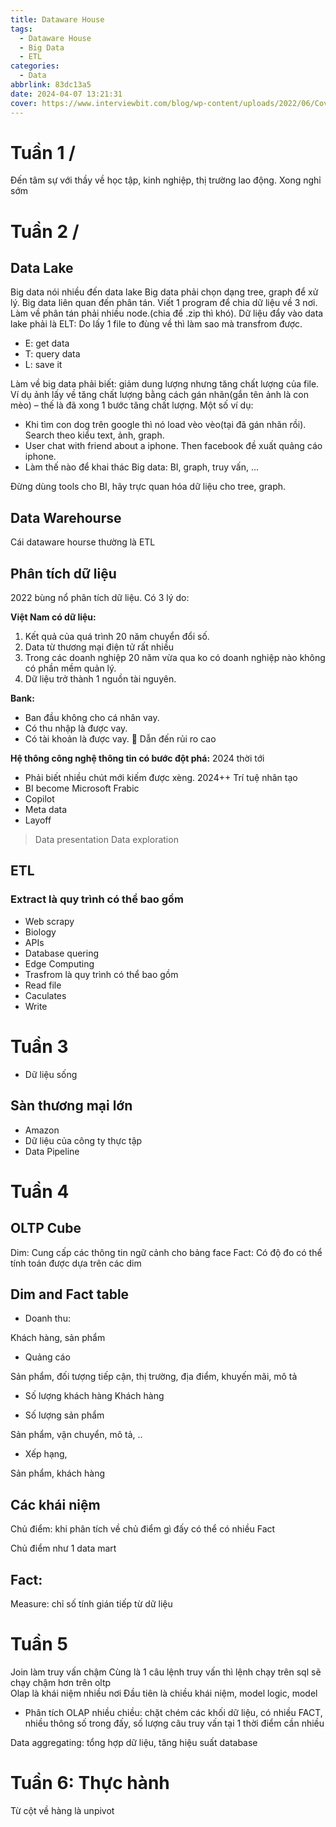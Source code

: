 ```yaml
---
title: Dataware House
tags:
  - Dataware House
  - Big Data
  - ETL
categories:
  - Data
abbrlink: 83dc13a5
date: 2024-04-07 13:21:31
cover: https://www.interviewbit.com/blog/wp-content/uploads/2022/06/Cover-Data-Warehouse-Architecture.png
---
```



# Tuần 1 /
Đến tâm sự với thầy về học tập, kinh nghiệp, thị trường lao động. Xong nghỉ sớm

# Tuần 2 /

## Data Lake

Big data nói nhiều đến data lake
Big data phải chọn dạng tree, graph để xử lý.
Big data liên quan đến phân tán. Viết 1 program để chia dữ liệu về 3 nơi. Làm về phân tán phải nhiều node.(chia để .zip thì khó). 
Dữ liệu đẩy vào data lake phải là ELT: Do lấy 1 file to đùng về thì làm sao mà transfrom được.

- E: get data
- T: query data
- L: save it

Làm về big data phải biết: giảm dung lượng nhưng tăng chất lượng của file. Ví dụ ảnh lấy về tăng chất lượng bằng cách gán nhãn(gắn tên ảnh là con mèo) – thế là đã xong 1 bước tăng chất lượng.
Một số ví dụ: 

-	Khi tìm con dog trên google thì nó load vèo vèo(tại đã gán nhãn rồi). Search theo kiểu text, ảnh, graph.
-	User chat with friend about a iphone. Then facebook đề xuất quảng cáo iphone.
-	Làm thế nào để khai thác Big data: BI, graph, truy vấn, …

Đừng dùng tools cho BI, hãy trực quan hóa dữ liệu cho tree, graph.
## Data Warehourse
Cái dataware hourse thường là ETL

## Phân tích dữ liệu
2022 bùng nổ phân tích dữ liệu. Có 3 lý do:

**Việt Nam có dữ liệu:**

1.	Kết quả của quá trình 20 năm chuyển đổi số.
2.	Data từ thương mại điện tử rất nhiều
3.	Trong các doanh nghiệp 20 năm vừa qua ko có doanh nghiệp nào không có phần mềm quản lý.
4.	Dữ liệu trở thành 1 nguồn tài nguyên.

**Bank:**

-	Ban đầu không cho cá nhân vay.
-	Có thu nhập là được vay.
-	Có tài khoản là được vay.  Dẫn đến rủi ro cao

**Hệ thông công nghệ thông tin có bước đột phá:**
2024 thời tới 
-	Phải biết nhiều chút mới kiếm được xèng.
2024++ Trí tuệ nhân tạo
-	BI become Microsoft Frabic
-	Copilot
-	Meta data
-	Layoff

>Data presentation
>Data exploration   

## ETL 

### Extract là quy trình có thể bao gồm
- Web scrapy
- Biology
- APIs
- Database quering
- Edge Computing
- Trasfrom là quy trình có thể bao gồm
- Read file
- Caculates
- Write


# Tuần 3

- Dữ liệu sống

## Sàn thương mại lớn

- Amazon
- Dữ liệu của công ty thực tập
- Data Pipeline


# Tuần 4
## OLTP Cube
Dim: Cung cấp các thông tin ngữ cảnh cho bảng face
Fact: Có độ đo có thể tính toán được dựa trên các dim
## Dim and Fact table
-	Doanh thu:

Khách hàng, sản phẩm

-	Quảng cáo

Sản phẩm, đối tượng tiếp cận, thị trường, địa điểm, khuyến mãi, mô tả

-	Số lượng khách hàng
Khách hàng

-	Số lượng sản phẩm

Sản phẩm, vận chuyển, mô tả, ..

-	Xếp hạng,

Sản phẩm, khách hàng
## Các khái niệm
Chủ điểm: khi phân tích về chủ điểm gì đấy có thể có nhiều Fact

Chủ điểm như 1 data mart

## Fact: 

Measure: chỉ số tính gián tiếp từ dữ liệu


# Tuần 5
Join làm truy vấn chậm
Cùng là 1 câu lệnh truy vấn thì lệnh chạy trên sql sẽ chạy chậm hơn trên oltp	 	
Olap là khái niệm nhiều nơi
Đầu tiên là chiều khái niệm, model logic, model 

- Phân tích OLAP nhiều chiều: chặt chém các khối dữ liệu, có nhiều FACT, nhiều thông số trong đấy, số lượng câu truy vấn tại 1 thời điểm cần nhiều

Data aggregating: tổng hợp dữ liệu, tăng hiệu suất database



# Tuần 6: Thực hành
Từ cột về hàng là unpivot

